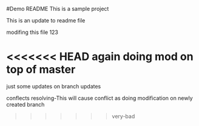 #Demo README
This is a sample project

This is an update to readme file

modifing this file 123

<<<<<<< HEAD
again doing mod on top of master
=======
just some updates on branch updates 

conflects resolving-This will cause conflict as doing modification on newly created branch

>>>>>>> very-bad



